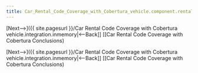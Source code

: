 ```yaml
---
title: Car_Rental_Code_Coverage_with_Cobertura_vehicle.component.rentalagreement
---
```

[Next-->]({{ site.pagesurl }}/Car Rental Code Coverage with Cobertura vehicle.integration.inmemory|<--Back]]  [[Car Rental Code Coverage with Cobertura Conclusions)



[Next-->]({{ site.pagesurl }}/Car Rental Code Coverage with Cobertura vehicle.integration.inmemory|<--Back]]  [[Car Rental Code Coverage with Cobertura Conclusions)